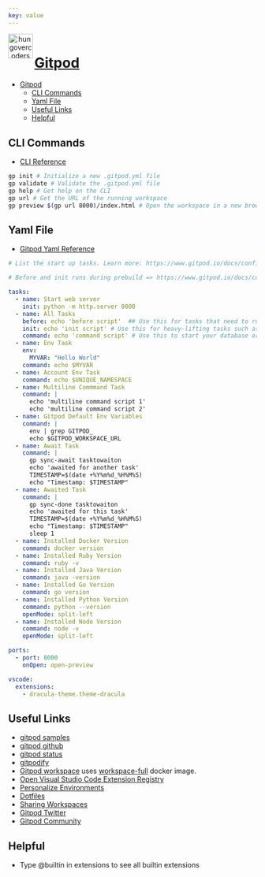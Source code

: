 ```yaml
---
key: value
---
```


<header class="site-header">
  <a href="https://blog.hungovercoders.com"><img alt="hungovercoders" src="../assets/logo3.ico"
    width=50px align="left"></a>
</header>

# [Gitpod](https://www.gitpod.io)

- [Gitpod](#gitpod)
  - [CLI Commands](#cli-commands)
  - [Yaml File](#yaml-file)
  - [Useful Links](#useful-links)
  - [Helpful](#helpful)

## CLI Commands

- [CLI Reference](https://www.gitpod.io/docs/references/gitpod-cli)

```bash
gp init # Initialize a new .gitpod.yml file
gp validate # Validate the .gitpod.yml file
gp help # Get help on the CLI
gp url # Get the URL of the running workspace
gp preview $(gp url 8000)/index.html # Open the workspace in a new browser tab for path and port specified
```

## Yaml File

- [Gitpod Yaml Reference](https://www.gitpod.io/docs/references/gitpod-yml)


```yaml
# List the start up tasks. Learn more: https://www.gitpod.io/docs/configure/workspaces/tasks

# Before and init runs during prebuild => https://www.gitpod.io/docs/configure/projects/prebuilds

tasks:
  - name: Start web server
    init: python -m http.server 8000
  - name: All Tasks
    before: echo 'before script'  ## Use this for tasks that need to run before init and before command. For example, customize the terminal or install global project dependencies.
    init: echo 'init script' # Use this for heavy-lifting tasks such as downloading dependencies or compiling source code.
    command: echo 'command script' # Use this to start your database or development server
  - name: Env Task
    env:
      MYVAR: "Hello World"
    command: echo $MYVAR 
  - name: Account Env Task
    command: echo $UNIQUE_NAMESPACE 
  - name: Multiline Commmand Task
    command: |
      echo 'multiline command script 1' 
      echo 'multiline command script 2' 
  - name: Gitpod Default Env Variables
    command: |
      env | grep GITPOD_
      echo $GITPOD_WORKSPACE_URL
  - name: Await Task
    command: |
      gp sync-await tasktowaiton
      echo 'awaited for another task'
      TIMESTAMP=$(date +%Y%m%d_%H%M%S)
      echo "Timestamp: $TIMESTAMP"
  - name: Awaited Task
    command: |
      gp sync-done tasktowaiton
      echo 'awaited for this task'
      TIMESTAMP=$(date +%Y%m%d_%H%M%S)
      echo "Timestamp: $TIMESTAMP"
      sleep 1
  - name: Installed Docker Version
    command: docker version
  - name: Installed Ruby Version
    command: ruby -v
  - name: Installed Java Version
    command: java -version
  - name: Installed Go Version
    command: go version
  - name: Installed Python Version
    command: python --version
    openMode: split-left
  - name: Installed Node Version
    command: node -v
    openMode: split-left

ports:
  - port: 8000
    onOpen: open-preview

vscode:
  extensions:
    - dracula-theme.theme-dracula

```

## Useful Links

- [gitpod samples](https://github.com/gitpod-samples)
- [gitpod github](https://github.com/gitpod-io)
- [gitpod status](https://www.gitpodstatus.com/)
- [gitpodify](https://www.gitpod.io/guides/gitpodify)
- [Gitpod workspace](https://www.gitpod.io/docs/configure/workspaces/workspace-image) uses [workspace-full](https://hub.docker.com/r/gitpod/workspace-full) docker image.
- [Open Visual Studio Code Extension Registry](https://open-vsx.org/)
- [Personalize Environments](https://www.gitpod.io/blog/personalize-your-gitpod-workspace-environment)
- [Dotfiles](https://github.com/gitpod-samples/demo-dotfiles-with-gitpod)
- [Sharing Workspaces](https://www.gitpod.io/docs/configure/workspaces/collaboration)
- [Gitpod Twitter](https://twitter.com/gitpod)
- [Gitpod Community](https://discord.com/channels/816244985187008514/816249489911185418)

## Helpful

- Type @builtin in extensions to see all builtin extensions
